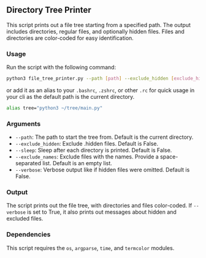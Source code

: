 ## Directory Tree Printer

This script prints out a file tree starting from a specified path.
The output includes directories, regular files, and optionally hidden files.
Files and directories are color-coded for easy identification.

### Usage

Run the script with the following command:

```bash
python3 file_tree_printer.py --path [path] --exclude_hidden [exclude_hidden] --sleep [sleep] --exclude_names [exclude_names] --verbose [verbose]
```

or add it as an alias to your `.bashrc`, `.zshrc`, or other `.rc` for 
quick usage in your cli as the default path is the current directory.

```bash
alias tree="python3 ~/tree/main.py"
```

### Arguments

- `--path`: The path to start the tree from. Default is the current directory.
- `--exclude_hidden`: Exclude .hidden files. Default is False.
- `--sleep`: Sleep after each directory is printed. Default is False.
- `--exclude_names`: Exclude files with the names. Provide a space-separated list. Default is an empty list.
- `--verbose`: Verbose output like if hidden files were omitted. Default is False.

### Output

The script prints out the file tree, with directories and files color-coded. If `--verbose` is set to True, it also prints out messages about hidden and excluded files.

### Dependencies

This script requires the `os`, `argparse`, `time`, and `termcolor` modules.
